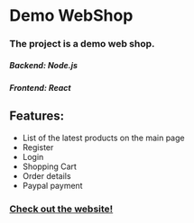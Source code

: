# Demo WebShop

### The project is a demo web shop.
##### Backend: Node.js
##### Frontend: React

## Features:    
- List of the latest products on the main page
- Register     
- Login    
- Shopping Cart    
- Order details     
- Paypal payment     

### [Check out the website!](https://viktor-shop.herokuapp.com/)

 